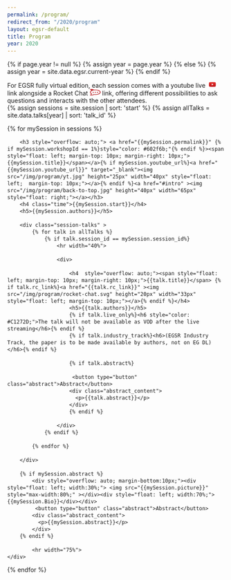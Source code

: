 ```yaml
---
permalink: /program/
redirect_from: "/2020/program"
layout: egsr-default
title: Program
year: 2020
---
```


{% if page.year != null %}
	{% assign year = page.year %}
{% else %}
	{% assign year = site.data.egsr.current-year %}
{% endif %}

<meta charset='utf-8' />

<link href='../scripts/fullCalendar/packages/core/main.css' rel='stylesheet' />
<link href='../scripts/fullCalendar/packages/daygrid/main.css' rel='stylesheet' />
<link href='../scripts/fullCalendar/packages/timegrid/main.css' rel='stylesheet' />

<script src='../scripts/fullCalendar/packages/core/main.js'></script>
<script src='../scripts/fullCalendar/packages/daygrid/main.js'></script>
<script src='../scripts/fullCalendar/packages/timegrid/main.js'></script>
<script src="../scripts/moment.min.js"></script>
<script src="../scripts/moment-timezone-with-data.min.js"></script>

<div id='intro'>For EGSR fully virtual edition, each session comes with a youtube live <img src="/img/program/yt.jpg" height="15px" width="25px"> link alongside a Rocket Chat <img src="/img/program/rocket-chat.svg" height="15px" width="25px">  link, offering different possibilities to ask questions and interacts with the other attendees.</div>

<script>
	UTCminTime = 12;
	UTCmaxTime = 18;
    var xmlHttp = new XMLHttpRequest();
    xmlHttp.open( "GET", "/calendar-data/", false );
    xmlHttp.send( null );
	
	programStr = '\[' + String(String(xmlHttp.responseText).split("<code>")[1]).split("</code>")[0] + ']';
	jsonProg = JSON.parse(programStr);	
	columnHeadFormat = { weekday: 'long', month: 'numeric', day: 'numeric', omitCommas: true };
	if (window.screen.availWidth < 800)
	{
	    columnHeadFormat = { weekday: 'short', month: 'numeric', day: 'numeric', omitCommas: true };
	}

    document.addEventListener('DOMContentLoaded', function() {
	var calendarEl = document.getElementById('calendar');
	var calendar = new FullCalendar.Calendar(calendarEl, {
	plugins: ["timeGrid"],
	header: false,
	height: 'auto',
	timeZone: 'local',
	events:jsonProg,
	columnHeaderFormat: columnHeadFormat,
	slotLabelFormat: {hour: '2-digit',  minute: '2-digit', omitZeroMinute:false, meridiem: false, hour12: false, timeZoneName:'short'},
    defaultView: 'timeGridFiveDay',
	allDaySlot: false,
    minTime: String(UTCminTime) + ":00:00",
    maxTime: String(UTCmaxTime) + ":00:00",
	slotDuration: "01:00:01",
	nowIndicator:true,
	validRange: {
    start: '2020-06-29',
    end: '2020-07-04'
	},
	views: {
		timeGridFiveDay: {
		    type: 'timeGrid',
		    duration: { days: 5 }
			}
	  }
});
	var time = new Date();
	var timeZoneOffset = Math.floor(time.getTimezoneOffset() / 60);
	localMinTime = Math.max(UTCminTime - timeZoneOffset, 0);
	localMaxTime = Math.min(UTCmaxTime - timeZoneOffset, 24);

	calendar.setOption("minTime", String(localMinTime) + ":00:00");
	calendar.setOption("maxTime", String(localMaxTime) + ":00:00");
	calendar.gotoDate("2020-06-29");

	calendar.render();
  });
</script>

<!--
{% for event in site.events %}
{{event.title}} {{event.event_date}}<br/>
{% endfor %}
-->
<div id="timezone"></div>
<div id="calendar"></div>
<script>
    var timeZoneStr = moment.tz.guess();
	var time = new Date();
	var timeZoneOffset = time.getTimezoneOffset();
	document.getElementById("timezone").innerHTML = "<h3>The program is generated for the timezone: " +timeZoneStr + " (" + moment.tz.zone(timeZoneStr).abbr(timeZoneOffset) + ")</h3>";
</script>


<div id="program" class="row-xs-12">
{% assign sessions = site.session | sort: 'start' %}
{% assign allTalks = site.data.talks[year]  | sort: 'talk_id' %}

{% for mySession in sessions %}
	<div class="session-content" id="{{mySession.session_id}}" >
		
		<h3 style="overflow: auto;"> <a href="{{mySession.permalink}}" {% if mySession.workshopId == 1%}style="color: #602f6b;"{% endif %}><span style="float: left; margin-top: 10px; margin-right: 10px;">{{mySession.title}}</span></a>{% if mySession.youtube_url%}<a href="{{mySession.youtube_url}}" target="_blank"><img src="/img/program/yt.jpg" height="25px" width="40px" style="float: left;  margin-top: 10px;"></a>{% endif %}<a href="#intro" ><img src="/img/program/back-to-top.jpg" height="40px" width="65px" style="float: right;"></a></h3>
		<h4 class="time">{{mySession.start}}</h4>
		<h5>{{mySession.authors}}</h5>

		<div class="session-talks" >
			{% for talk in allTalks %}
				{% if talk.session_id == mySession.session_id%}
					<hr width="40%">

					<div>

						<h4  style="overflow: auto;"><span style="float: left; margin-top: 10px; margin-right: 10px;">{{talk.title}}</span> {% if talk.rc_link%}<a href="{{talk.rc_link}}" ><img src="/img/program/rocket-chat.svg" height="20px" width="33px" style="float: left; margin-top: 10px;"></a>{% endif %}</h4>
						<h5>{{talk.authors}}</h5>
						{% if talk.live_only%}<h6 style="color: #C1272D;">The talk will not be available as VOD after the live streaming</h6>{% endif %}
						{% if talk.industry_track%}<h6>(EGSR Industry Track, the paper is to be made available by authors, not on EG DL)</h6>{% endif %}

						{% if talk.abstract%}

						 <button type="button" class="abstract">Abstract</button>
						<div class="abstract_content">
						  <p>{{talk.abstract}}</p>
						</div> 
						{% endif %}

					</div>
				{% endif %}
					
			{% endfor %}

		</div>
					
		{% if mySession.abstract %}
			<div style="overflow: auto; margin-bottom:10px;"><div style="float: left; width:30%;"> <img src="{{mySession.picture}}" style="max-width:80%;" ></div><div style="float: left; width:70%;">{{mySession.Bio}}</div></div>
			 <button type="button" class="abstract">Abstract</button>
			<div class="abstract_content">
			  <p>{{mySession.abstract}}</p>
			</div> 
		{% endif %}
			
			<hr width="75%">
	</div>

{% endfor %}




</div>

<script>
	function timeFormat(utcTime){
		var local_date= moment.utc(utcTime).local().format('dddd DD MMMM HH:mm');
		var timeZoneStr = moment.tz.guess();
		var time = new Date();
		var timeZoneOffset = time.getTimezoneOffset();
		return local_date +" " +timeZoneStr + " (" + moment.tz.zone(timeZoneStr).abbr(timeZoneOffset) + ")";
	}
	
	var elements = document.getElementsByClassName("time");

	for(var i=0; i<elements.length; i++) {
		elements[i].innerHTML = timeFormat(elements[i].innerHTML);
	}
</script>

<script>
	var coll = document.getElementsByClassName("abstract");
	var i;

	for (i = 0; i < coll.length; i++) {
	  coll[i].addEventListener("click", function() {
		this.classList.toggle("open_abstract");
		var content = this.nextElementSibling;
		if (content.style.display === "block") {
		  content.style.display = "none";
		} else {
		  content.style.display = "block";
		}
	  });
	}
</script>

	